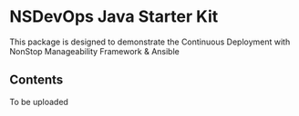 # NSDevOps Java Starter Kit
This package is designed to demonstrate the Continuous Deployment with NonStop Manageability Framework & Ansible

## Contents 
To be uploaded 
